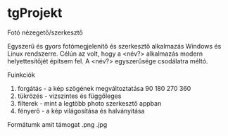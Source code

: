 # tgProjekt
Fotó nézegető/szerkesztő

Egyszerű és gyors fotómegjelenítő és szerkesztő alkalmazás Windows és Linux rendszerre.
Célún az volt, hogy a <név?> alkalmazás modern helyettesítőjét építsem fel. A <név?> egyszerűsége csodálatra méltó.

Fuinkciók
  1. forgátás - a kép szögének megváltoztatása 90 180 270 360
  2. tükrözés - vizszintes és függőleges
  3. filterek - mint a legtöbb photo szerkesztő appban 
  4. fényerő - a kép világosítása és halványitása
 
 Formátumk amit támogat .png .jpg
 
 
 
 

